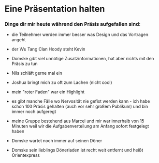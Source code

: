# Eine Präsentation halten

### Dinge dir mir heute während den Präsis aufgefallen sind:

- die Teilnehmer werden immer besser was Design und das Vortragen angeht

- der Wu Tang Clan Hoody steht Kevin

- Domske gibt viel unnötige Zusatzinformationen, hat aber nichts mit den Präsis zu tun

- Nils schläft gerne mal ein

- Joshua bringt mich zu oft zum Lachen (nicht cool)

- mein "roter Faden" war ein Highlight

- es gibt manche Fälle wo Nervosität nie gefixt werden kann - ich habe schon 100 Präsis gehalten (auch vor sehr großem Publikum) und bin immer noch aufgeregt

- meine Gruppe bestehend aus Marcel und mir war innerhalb von 15 Minuten weil wir die Aufgabenverteilung am Anfang sofort festgelegt haben

- Domske wartet noch immer auf seinen Döner

- Domske sein lieblings Dönerladen ist recht weit entfernt und heißt Orientexpress